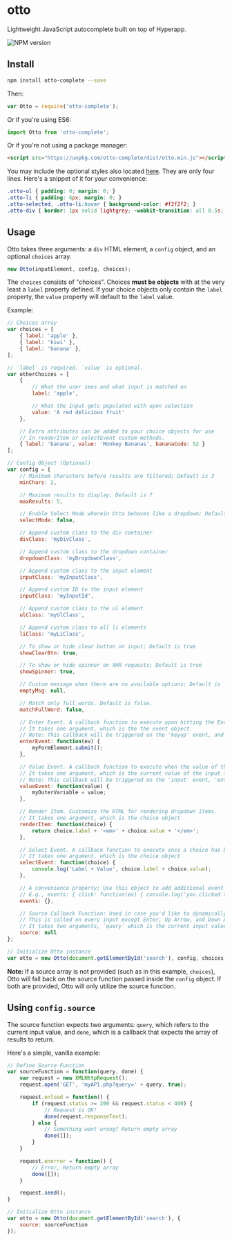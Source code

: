 otto
===

Lightweight JavaScript autocomplete built on top of Hyperapp.

![NPM version](https://badge.fury.io/js/otto-complete.svg)

## Install

```bash
npm install otto-complete --save
```

Then:
```js
var Otto = require('otto-complete');
```

Or if you're using ES6:
```js
import Otto from 'otto-complete';
```

Or if you're not using a package manager:
```html
<script src="https://unpkg.com/otto-complete/dist/otto.min.js"></script>
```

You may include the optional styles also located [here](https://gitlab.com/kevinfiol/otto/blob/master/dist/otto.css).
They are only four lines. Here's a snippet of it for your convenience:
```css
.otto-ul { padding: 0; margin: 0; }
.otto-li { padding: 6px; margin: 0; }
.otto-selected, .otto-li:hover { background-color: #f2f2f2; }
.otto-div { border: 1px solid lightgrey; -webkit-transition: all 0.5s; transition: all 0.5s; }
```

## Usage
Otto takes three arguments: a `div` HTML element, a `config` object, and an optional `choices` array.
```js
new Otto(inputElement, config, choices);
```

The `choices` consists of "choices". Choices **must be objects** with at the very least a `label` property defined. If your choice objects only contain the `label` property, the `value` property will default to the `label` value.

Example:
```js
// Choices array
var choices = [
	{ label: 'apple' },
	{ label: 'kiwi' },
	{ label: 'banana' },
];

// `label` is required. `value` is optional.
var otherChoices = [
	{
		// What the user sees and what input is matched on
		label: 'apple',

		// What the input gets populated with upon selection
		value: 'A red delicious fruit'
	},

	// Extra attributes can be added to your choice objects for use
	// In renderItem or selectEvent custom methods.
	{ label: 'banana', value: 'Monkey Bananas', bananaCode: 52 }
];

// Config Object (Optional)
var config = {
	// Minimum characters before results are filtered; Default is 3
	minChars: 2,

	// Maximum results to display; Default is 7		
	maxResults: 5,

	// Enable Select Mode wherein Otto behaves like a dropdown; Default is false
	selectMode: false,

	// Append custom class to the div container
	divClass: 'myDivClass',

	// Append custom class to the dropdown container
	dropdownClass: 'myDropdownClass',

	// Append custom class to the input element
	inputClass: 'myInputClass',

	// Append custom ID to the input element
	inputClass: 'myInputId',

	// Append custom class to the ul element
	ulClass: 'myUlClass',

	// Append custom class to all li elements	
	liClass: 'myLiClass',

	// To show or hide clear button on input; Default is true
	showClearBtn: true,

	// To show or hide spinner on XHR requests; Default is true
	showSpinner: true,

	// Custom message when there are no available options; Default is 'No Options'
	emptyMsg: null,

	// Match only full words. Default is false.
	matchFullWord: false,

	// Enter Event. A callback function to execute upon hitting the Enter Key.
	// It takes one argument, which is the the event object.
	// Note: This callback will be triggered on the 'keyup' event, and only executes when the dropdown is hidden
	enterEvent: function(ev) {
		myFormElement.submit();
	},

	// Value Event. A callback function to execute when the value of the input is changed
	// It takes one argument, which is the current value of the input field
	// Note: This callback will be triggered on the 'input' event, 'enter' event, and when a dropdown item is selected.
	valueEvent: function(value) {
		myOuterVariable = value;
	},

	// Render Item. Customize the HTML for rendering dropdown items.
	// It takes one argument, which is the choice object
	renderItem: function(choice) {
		return choice.label + '<em>' + choice.value + '</em>';
	},

	// Select Event. A callback function to execute once a choice has been selected.
	// It takes one argument, which is the choice object
	selectEvent: function(choice) {
		console.log('Label + Value', choice.label + choice.value);
	},

	// A convenience property; Use this object to add additional event listeners to the input element
	// E.g., events: { click: function(ev) { console.log('you clicked the input box!'); } }
	events: {},

	// Source Callback Function: Used in case you'd like to dynamically retrieve results via an XMLHttpRequest, f.e.
	// This is called on every input except Enter, Up Arrow, and Down Arrow
	// It takes two arguments, `query` which is the current input value, and `done`, a callback that will update the prediction list
	source: null
};

// Initialize Otto instance
var otto = new Otto(document.getElementById('search'), config, choices);
```

**Note:** If a source array is not provided (such as in this example, `choices`), Otto will fall back on the source function passed inside the `config` object. If both are provided, Otto will only utilize the source function.

## Using `config.source`

The source function expects two arguments: `query`, which refers to the current input value, and `done`, which is a callback that expects the array of results to return.

Here's a simple, vanilla example:

```js
// Define Source Function
var sourceFunction = function(query, done) {
	var request = new XMLHttpRequest();
	request.open('GET', 'myAPI.php?query=' + query, true);

	request.onload = function() {
		if (request.status >= 200 && request.status < 400) {
			// Request is OK!
			done(request.responseText);
		} else {
			// Something went wrong? Return empty array
			done([]);
		}
	}

	request.onerror = function() {
		// Error, Return empty array
		done([]);
	}

	request.send();
}

// Initialize Otto instance
var otto = new Otto(document.getElementById('search'), {
	source: sourceFunction
});
```